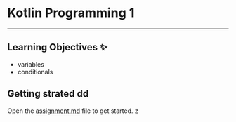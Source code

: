 # Kotlin Programming 1
---
## Learning Objectives ✨
- variables
- conditionals

## Getting strated dd
Open the [assignment.md](assignment.md) file to get started.
z